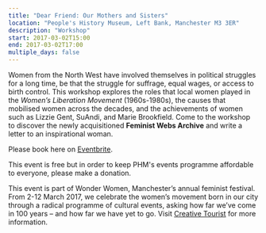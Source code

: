 ```yaml
---
title: "Dear Friend: Our Mothers and Sisters"
location: "People's History Museum, Left Bank, Manchester M3 3ER"
description: "Workshop"
start: 2017-03-02T15:00
end: 2017-03-02T17:00
multiple_days: false
---
```

Women from the North West have involved themselves in political struggles for a long time, be that the struggle for suffrage, equal wages, or access to birth control. This workshop explores the roles that local women played in the *Women’s Liberation Movement* (1960s-1980s), the causes that mobilised women across the decades, and the achievements of women such as Lizzie Gent, SuAndi, and Marie Brookfield. Come to the workshop to discover the newly acquisitioned **Feminist Webs Archive** and write a letter to an inspirational woman.

Please book here on [Eventbrite](https://dear-friend-our-mothers-and-sisters.eventbrite.co.uk).

This event is free but in order to keep PHM's events programme affordable to everyone, please make a donation.

This event is part of Wonder Women, Manchester’s annual feminist festival. From 2-12 March 2017, we celebrate the women’s movement born in our city through a radical programme of cultural events, asking how far we’ve come in 100 years – and how far we have yet to go. Visit [Creative Tourist](creativetourist.com/wonderwomen) for more information.